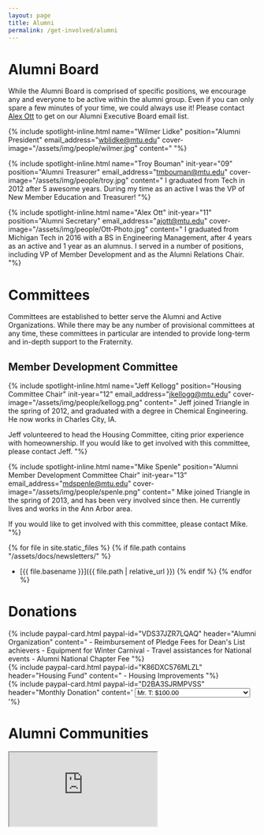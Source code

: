 ```yaml
---
layout: page
title: Alumni
permalink: /get-involved/alumni
---
```


# Alumni Board
While the Alumni Board is comprised of specific positions, we encourage any and everyone to be active within the alumni group. Even if you can only spare a few minutes of your time, we could always use it! Please contact [Alex Ott](mailto:ajott@mtu.edu) to get on our Alumni Executive Board email list.

{% include spotlight-inline.html
  name="Wilmer Lidke"
  position="Alumni President"
  email_address="wblidke@mtu.edu"
  cover-image="/assets/img/people/wilmer.jpg"
content="
"%}

{% include spotlight-inline.html
  name="Troy Bouman"
  init-year="09"
  position="Alumni Treasurer"
  email_address="tmbouman@mtu.edu"
  cover-image="/assets/img/people/troy.jpg"
  content="
I graduated from Tech in 2012 after 5 awesome years. During my time as an active I was the VP of New Member Education and Treasurer!
"%}

{% include spotlight-inline.html
  name="Alex Ott"
  init-year="11"
  position="Alumni Secretary"
  email_address="ajott@mtu.edu"
  cover-image="/assets/img/people/Ott-Photo.jpg"
  content="
I graduated from Michigan Tech in 2016 with a BS in Engineering Management, after 4 years as an active and 1 year as an alumnus. I served in a number of positions, including VP of Member Development and as the Alumni Relations Chair.
"%}

# Committees

Committees are established to better serve the Alumni and Active Organizations. While there may be any number of provisional committees at any time, these committees in particular are intended to provide long-term and in-depth support to the Fraternity.

## Member Development Committee
{% include spotlight-inline.html
  name="Jeff Kellogg"
  position="Housing Committee Chair"
  init-year="12"
  email_address="jkellogg@mtu.edu"
  cover-image="/assets/img/people/kellogg.png"
  content="
Jeff joined Triangle in the spring of 2012, and graduated with a degree in Chemical Engineering. He now works in Charles City, IA.

Jeff volunteered to head the Housing Committee, citing prior experience with homeownership. If you would like to get involved with this committee, please contact Jeff.
"%}

{% include spotlight-inline.html
  name="Mike Spenle"
  position="Alumni Member Development Committee Chair"
  init-year="13"
  email_address="mdspenle@mtu.edu"
  cover-image="/assets/img/people/spenle.png"
  content="
Mike joined Triangle in the spring of 2013, and has been very involved since then. He currently lives and works in the Ann Arbor area.

If you would like to get involved with this committee, please contact Mike.
"%}

{% for file in site.static_files %}
{% if file.path contains "/assets/docs/newsletters/" %}
- [{{ file.basename }}]({{ file.path | relative_url }})
{% endif %}
{% endfor %}

# Donations

<!-- Donation cards -->
<div class="row">
<div class="col-lg-4 mb-4">
{% include paypal-card.html paypal-id="VDS37JZR7LQAQ" header="Alumni Organization" content="
- Reimbursement of Pledge Fees for Dean's List achievers
- Equipment for Winter Carnival
- Travel assistances for National events
- Alumni National Chapter Fee
"%}
</div>
<div class="col-lg-4 mb-4">
{% include paypal-card.html paypal-id="K86DXC576MLZL" header="Housing Fund" content="
- Housing Improvements
"%}
</div>
<div class="col-lg-4 mb-4">
{% include paypal-card.html paypal-id="D2BA3SJRMPVSS" header="Monthly Donation" content='
<select name="os0" class="form-control" id="monthlyAmount">
  <option value="Mr. T">Mr. T: $100.00</option>
  <option value="Mr. Bigshot">Mr. Bigshot: $75.00</option>
  <option value="Half Way There">Half Way There: $50.00</option>
  <option value="I\'ll Share The Wealth">I\'ll Share The Wealth: $30.00</option>
  <option value="Wilmer\'s Club">Wilmer\'s Club: $20.00</option>
  <option value="I\'m giving her all she\'s got!">I\'m giving her all she\'s got!: $10.00</option>
  <option value="I still got loans man!">I still got loans man!: $5.00</option>
</select>
'%}
</div>
</div>

# Alumni Communities

<!-- Alumni map -->
<div class="embed-responsive embed-responsive-16by9">
  <iframe id="alumniMap" src="https://view-awesome-table.com/-KlxQyblWqnpv0ngNv8l/view" scrolling="no" tabindex="-1"></iframe>
</div>
